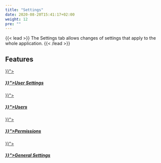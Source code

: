 ```yaml
---
title: "Settings"
date: 2020-08-20T15:41:17+02:00
weight: 12
pre: ""
---
```


{{< lead >}}
The Settings tab allows changes of settings that apply to the whole application.
{{< /lead >}}

## Features


<div class="row py-4 mb">
	<div class="col-md-3" >
		<a href="{{< ref "/content/settings/user-settings/_index.md" >}}">
			<div class="card d-flex border-0">
				<div class="card-img-top mt-4">
					<span class="fas fa-user fa-4x text-secondary"></span>
				</div>
				<div class="card-body">
					<h5 class="card-title">
						<a href="{{< ref "/content/settings/user-settings/_index.md" >}}">User Settings</a>
					</h5>
				</div>
			</div>
		</a>
	</div>
    <div class="col-md-3">
		<a href="{{< ref "/content/settings/users/_index.md" >}}">
			<div class="card d-flex border-0">
				<div class="card-img-top mt-4">
					<span class="fas fa-users fa-4x text-secondary"></span>
				</div>
				<div class="card-body">
					<h5 class="card-title">
						<a href="{{< ref "/content/settings/users/_index.md" >}}">Users</a>
					</h5>
				</div>
			</div>
		</a>
	</div>
    <div class="col-md-3">
		<a href="{{< ref "/content/settings/permissions/_index.md" >}}">
			<div class="card d-flex border-0">
				<div class="card-img-top mt-4">
					<span class="far fa-check-square fa-4x text-secondary"></span>
				</div>
				<div class="card-body">
					<h5 class="card-title">
						<a href="{{< ref "/content/settings/permissions/_index.md" >}}">Permissions</a>
					</h5>
				</div>
			</div>
		</a>
	</div>
    <div class="col-md-3">
		<a href="{{< ref "/content/settings/general-settings/_index.md" >}}">
			<div class="card d-flex border-0">
				<div class="card-img-top mt-4">
					<span class="fas fa-cog fa-4x text-secondary"></span>
				</div>
				<div class="card-body">
					<h5 class="card-title">
						<a href="{{< ref "/content/settings/general-settings/_index.md" >}}">General Settings</a>
					</h5>
				</div>
			</div>
		</a>
	</div>
</div>